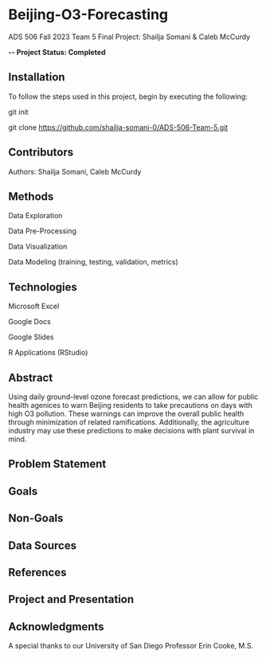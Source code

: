 # Beijing-O3-Forecasting
ADS 506 Fall 2023 Team 5 Final Project: Shailja Somani &amp; Caleb McCurdy

**-- Project Status: Completed**

## Installation
To follow the steps used in this project, begin by executing the following:

git init

git clone https://github.com/shailja-somani-0/ADS-506-Team-5.git

## Contributors
Authors: Shailja Somani, Caleb McCurdy

## Methods
Data Exploration

Data Pre-Processing

Data Visualization

Data Modeling (training, testing, validation, metrics)

## Technologies
Microsoft Excel

Google Docs

Google Slides

R Applications (RStudio)

## Abstract
Using daily ground-level ozone forecast predictions, we can allow for public health agenices to warn Beijing residents to take precautions on days with high O3 pollution. These warnings can improve the overall public health through minimization of related ramifications. Additionally, the agriculture industry may use these predictions to make decisions with plant survival in mind.

## Problem Statement


## Goals



## Non-Goals



## Data Sources


## References


## Project and Presentation

## Acknowledgments
A special thanks to our University of San Diego Professor Erin Cooke, M.S. 
